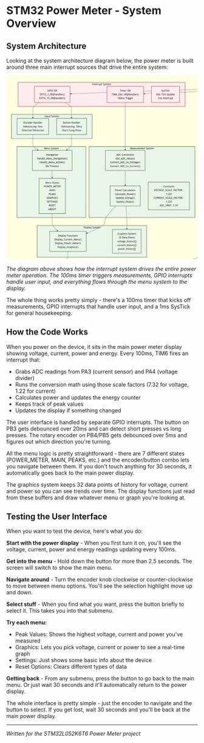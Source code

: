 # STM32 Power Meter - System Overview

## System Architecture

Looking at the system architecture diagram below, the power meter is built around three main interrupt sources that drive the entire system:

![System Architecture](system-overview-diagram.jpg)

*The diagram above shows how the interrupt system drives the entire power meter operation. The 100ms timer triggers measurements, GPIO interrupts handle user input, and everything flows through the menu system to the display.*

The whole thing works pretty simply - there's a 100ms timer that kicks off measurements, GPIO interrupts that handle user input, and a 1ms SysTick for general housekeeping.

## How the Code Works

When you power on the device, it sits in the main power meter display showing voltage, current, power and energy. Every 100ms, TIM6 fires an interrupt that:

- Grabs ADC readings from PA3 (current sensor) and PA4 (voltage divider)
- Runs the conversion math using those scale factors (7.32 for voltage, 1.22 for current)
- Calculates power and updates the energy counter
- Keeps track of peak values
- Updates the display if something changed

The user interface is handled by separate GPIO interrupts. The button on PB3 gets debounced over 20ms and can detect short presses vs long presses. The rotary encoder on PB4/PB5 gets debounced over 5ms and figures out which direction you're turning.

All the menu logic is pretty straightforward - there are 7 different states (POWER_METER, MAIN, PEAKS, etc.) and the encoder/button combo lets you navigate between them. If you don't touch anything for 30 seconds, it automatically goes back to the main power display.

The graphics system keeps 32 data points of history for voltage, current and power so you can see trends over time. The display functions just read from these buffers and draw whatever menu or graph you're looking at.

## Testing the User Interface

When you want to test the device, here's what you do:

**Start with the power display** - When you first turn it on, you'll see the voltage, current, power and energy readings updating every 100ms.

**Get into the menu** - Hold down the button for more than 2.5 seconds. The screen will switch to show the main menu.

**Navigate around** - Turn the encoder knob clockwise or counter-clockwise to move between menu options. You'll see the selection highlight move up and down.

**Select stuff** - When you find what you want, press the button briefly to select it. This takes you into that submenu.

**Try each menu:**
- Peak Values: Shows the highest voltage, current and power you've measured
- Graphics: Lets you pick voltage, current or power to see a real-time graph
- Settings: Just shows some basic info about the device
- Reset Options: Clears different types of data

**Getting back** - From any submenu, press the button to go back to the main menu. Or just wait 30 seconds and it'll automatically return to the power display.

The whole interface is pretty simple - just the encoder to navigate and the button to select. If you get lost, wait 30 seconds and you'll be back at the main power display.

---
*Written for the STM32L052K6T6 Power Meter project*